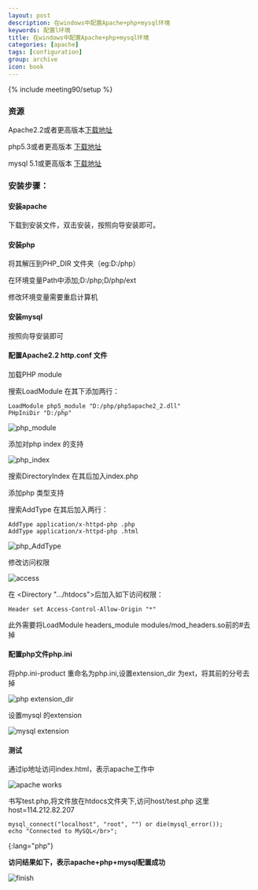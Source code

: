 ```yaml
---
layout: post
description: 在windows中配置Apache+php+mysql环境
keywords: 配置l环境
title: 在windows中配置Apache+php+mysql环境
categories: [apache]
tags: [configuration]
group: archive
icon: book
---
```


{% include meeting90/setup %}


### 资源


Apache2.2或者更高版本[下载地址](http://httpd.apache.org/download.cgi)

php5.3或者更高版本 [下载地址](http://php.net/downloads.php)

mysql 5.1或更高版本 [下载地址](http://dev.mysql.com/downloads/mysql/)



### 安装步骤：


#### 安装apache



下载到安装文件，双击安装，按照向导安装即可。

#### 安装php


将其解压到PHP_DIR 文件夹（eg:D:/php）

在环境变量Path中添加;D:/php;D/php/ext

修改环境变量需要重启计算机

#### 安装mysql


按照向导安装即可


<!-- more -->

#### 配置Apache2.2 http.conf 文件


加载PHP module

搜索LoadModule 在其下添加两行：


    LoadModule php5_module "D:/php/php5apache2_2.dll"
    PHpIniDir "D:/php"


![php_module]({{BASE_PATH}}/images/posts/php_module.png)

添加对php index 的支持

![php_index]({{BASE_PATH}}/images/posts/php_index.png)

搜索DirectoryIndex 在其后加入index.php

添加php 类型支持

搜索AddType 在其后加入两行：

    AddType application/x-httpd-php .php
    AddType application/x-httpd-php .html

![php_AddType]({{BASE_PATH}}/images/posts/php_addtype.png)

修改访问权限

![access]({{BASE_PATH}}/images/posts/access.png)

在 <Directory ".../htdocs">后加入如下访问权限：

    Header set Access-Control-Allow-Origin "*"


此外需要将LoadModule headers\_module modules/mod\_headers.so前的#去掉

#### 配置php文件php.ini


将php.ini-product 重命名为php.ini,设置extension_dir 为ext，将其前的分号去掉

![php extension_dir ]({{BASE_PATH}}/images/posts/php_extension_dir.png)

设置mysql 的extension

![mysql extension]({{BASE_PATH}}/images/posts/mysql_extension.png)

#### 测试


通过ip地址访问index.html，表示apache工作中

![apache works]({{BASE_PATH}}/images/posts/apache_works.jpg)

书写test.php,将文件放在htdocs文件夹下,访问host/test.php  这里host=114.212.82.207


    mysql_connect("localhost", "root", "") or die(mysql_error());
    echo "Connected to MySQL</br>";
{:lang="php"}

****访问结果如下，表示apache+php+mysql配置成功****

![finish]({{BASE_PATH}}/images/posts/finish.jpg)
